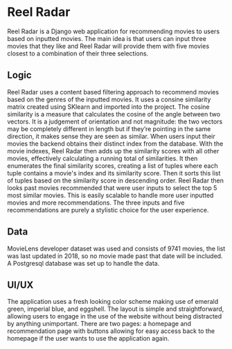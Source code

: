 # Reel Radar
Reel Radar is a Django web application for recommending movies to users based on inputted movies. The main idea is that users can input three movies that they
like and Reel Radar will provide them with five movies closest to a combination of their three selections. 

## Logic
Reel Radar uses a content based filtering approach to recommend movies based on the genres of the inputted movies. It uses a consine similarity matrix created using SKlearn and imported into the project. The cosine similarity is a measure that calculates the cosine of the angle between two vectors. It is a judgement of orientation and not magnitude: the two vectors may be completely different in length but if they’re pointing in the same direction, it makes sense they are seen as similar. When users input their movies the backend obtains their distinct index from the database. With the movie indexes, Reel Radar then adds up the 
similarity scores with all other movies, effectively calculating a running total of similarities. It then enumerates the final similarity scores, creating a list 
of tuples where each tuple contains a movie's index and its similarity score. Then it sorts this list of tuples based on the similarity score in descending order. Reel Radar then looks past movies recommended that were user inputs to select the top 5 most similar movies. This is easily scalable to handle more user inputted movies and more recommendations. The three inputs and five recommendations are purely a stylistic choice for the user experience.

## Data
MovieLens developer dataset was used and consists of 9741 movies, the list was last updated in 2018, so no movie made past that date will be included. A 
Postgresql database was set up to handle the data. 

## UI/UX
The application uses a fresh looking color scheme making use of emerald green, imperial blue, and eggshell. The layout is simple and straightforward, 
allowing users to engage in the use of the website without being distracted by anything unimportant. There are two pages: a homepage and recommendation page with
buttons allowing for easy access back to the homepage if the user wants to use the application again.
